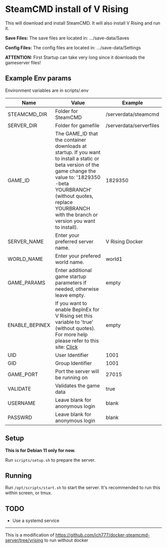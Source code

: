 # SteamCMD install of V Rising
This will download and install SteamCMD. It will also install V Rising and run it.

**Save Files:** The save files are located in: .../save-data/Saves

**Config Files:** The config files are located in: .../save-data/Settings

**ATTENTION:** First Startup can take very long since it downloads the gameserver files!



## Example Env params

Environment variables are in scripts/.env

| Name | Value | Example |
| --- | --- | --- |
| STEAMCMD_DIR | Folder for SteamCMD | /serverdata/steamcmd |
| SERVER_DIR | Folder for gamefile | /serverdata/serverfiles |
| GAME_ID | The GAME_ID that the container downloads at startup. If you want to install a static or beta version of the game change the value to: '1829350 -beta YOURBRANCH' (without quotes, replace YOURBRANCH with the branch or version you want to install). | 1829350 |
| SERVER_NAME | Enter your preferred server name. | V Rising Docker |
| WORLD_NAME | Enter your prefered world name. | world1 |
| GAME_PARAMS | Enter additional game startup parameters if needed, otherwise leave empty. | empty |
| ENABLE_BEPINEX | If you want to enable BepInEx for V Rising set this variable to 'true' (without quotes). For more help please refer to this site: [Click](https://v-rising.thunderstore.io/package/BepInEx/BepInExPack_V_Rising/) | empty |
| UID | User Identifier | 1001 |
| GID | Group Identifier | 1001 |
| GAME_PORT | Port the server will be running on | 27015 |
| VALIDATE | Validates the game data | true |
| USERNAME | Leave blank for anonymous login | blank |
| PASSWRD | Leave blank for anonymous login | blank |


## Setup

**This is for Debian 11 only for now.**

Run `scripts/setup.sh` to prepare the server.

## Running

Run `/opt/scripts/start.sh` to start the server. It's recommended to run this within screen, or tmux.

## TODO

- Use a systemd service


---
This is a modification of https://github.com/ich777/docker-steamcmd-server/tree/vrising to run without docker
